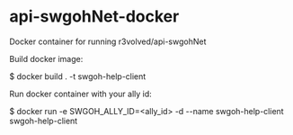 # api-swgohNet-docker

Docker container for running r3volved/api-swgohNet

Build docker image:

$ docker build . -t swgoh-help-client

Run docker container with your ally id:

$ docker run -e SWGOH_ALLY_ID=<ally_id> -d --name swgoh-help-client swgoh-help-client
